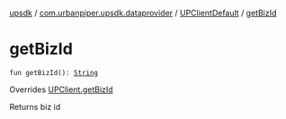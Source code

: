 [upsdk](../../index.md) / [com.urbanpiper.upsdk.dataprovider](../index.md) / [UPClientDefault](index.md) / [getBizId](./get-biz-id.md)

# getBizId

`fun getBizId(): `[`String`](https://kotlinlang.org/api/latest/jvm/stdlib/kotlin/-string/index.html)

Overrides [UPClient.getBizId](../-u-p-client/get-biz-id.md)

Returns biz id

